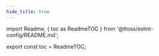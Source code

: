 ```yaml
---
hide_title: true
---
```


import Readme, { toc as ReadmeTOC } from '@ttoss/eslint-config/README.md';

<Readme />

export const toc = ReadmeTOC;
